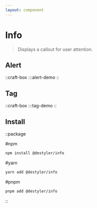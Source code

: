 ```yaml
---
layout: component
---
```


# Info

> Displays a callout for user attention.

## Alert

::craft-box
:::alert-demo
::

## Tag

::craft-box
:::tag-demo
::

## Install

::package

#npm
```bash
npm install @destyler/info
```

#yarn
```bash
yarn add @destyler/info
```

#pnpm
```bash
pnpm add @destyler/info
```

::
